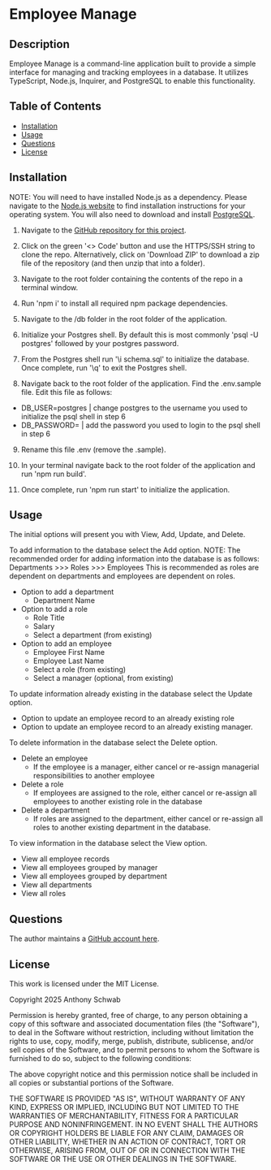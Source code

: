 # Employee Manage

## Description

Employee Manage is a command-line application built to provide a simple interface for managing and tracking employees in a database. It utilizes TypeScript, Node.js, Inquirer, and PostgreSQL to enable this functionality.

## Table of Contents

- [Installation](#installation)
- [Usage](#usage)
- [Questions](#questions)
- [License](#license)

## Installation

NOTE: You will need to have installed Node.js as a dependency. Please navigate to the [Node.js website](https://nodejs.org) to find installation instructions for your operating system. You will also need to download and install [PostgreSQL](https://www.postgresql.org).

1. Navigate to the [GitHub repository for this project](https://github.com/ant-codes-42/employee-manage).

2. Click on the green '<> Code' button and use the HTTPS/SSH string to clone the repo. Alternatively, click on 'Download ZIP' to download a zip file of the repository (and then unzip that into a folder).

3. Navigate to the root folder containing the contents of the repo in a terminal window.

4. Run 'npm i' to install all required npm package dependencies.

5. Navigate to the /db folder in the root folder of the application.

6. Initialize your Postgres shell. By default this is most commonly 'psql -U postgres' followed by your postgres password.

7. From the Postgres shell run '\i schema.sql' to initialize the database. Once complete, run '\q' to exit the Postgres shell.

8. Navigate back to the root folder of the application. Find the .env.sample file. Edit this file as follows:
- DB_USER=postgres | change postgres to the username you used to initialize the psql shell in step 6
- DB_PASSWORD= | add the password you used to login to the psql shell in step 6

9. Rename this file .env (remove the .sample).

10. In your terminal navigate back to the root folder of the application and run 'npm run build'.

11. Once complete, run 'npm run start' to initialize the application.

## Usage

The initial options will present you with View, Add, Update, and Delete.

To add information to the database select the Add option.
NOTE: The recommended order for adding information into the database is as follows:
Departments >>> Roles >>> Employees
This is recommended as roles are dependent on departments and employees are dependent on roles.
- Option to add a department
    - Department Name
- Option to add a role
    - Role Title
    - Salary
    - Select a department (from existing)
- Option to add an employee
    - Employee First Name
    - Employee Last Name
    - Select a role (from existing)
    - Select a manager (optional, from existing)

To update information already existing in the database select the Update option.
- Option to update an employee record to an already existing role
- Option to update an employee record to an already existing manager.

To delete information in the database select the Delete option.
- Delete an employee
    - If the employee is a manager, either cancel or re-assign managerial responsibilities to another employee
- Delete a role
    - If employees are assigned to the role, either cancel or re-assign all employees to another existing role in the database
- Delete a department
    - If roles are assigned to the department, either cancel or re-assign all roles to another existing department in the database.

To view information in the database select the View option.
- View all employee records
- View all employees grouped by manager
- View all employees grouped by department
- View all departments
- View all roles

## Questions

The author maintains a [GitHub account here](https://github.com/ant-codes-42).

## License

This work is licensed under the MIT License.

Copyright 2025 Anthony Schwab

Permission is hereby granted, free of charge, to any person obtaining a copy
of this software and associated documentation files (the "Software"), to deal
in the Software without restriction, including without limitation the rights
to use, copy, modify, merge, publish, distribute, sublicense, and/or sell
copies of the Software, and to permit persons to whom the Software is
furnished to do so, subject to the following conditions:

The above copyright notice and this permission notice shall be included in all
copies or substantial portions of the Software.

THE SOFTWARE IS PROVIDED "AS IS", WITHOUT WARRANTY OF ANY KIND,
EXPRESS OR IMPLIED, INCLUDING BUT NOT LIMITED TO THE WARRANTIES OF
MERCHANTABILITY, FITNESS FOR A PARTICULAR PURPOSE AND NONINFRINGEMENT.
IN NO EVENT SHALL THE AUTHORS OR COPYRIGHT HOLDERS BE LIABLE FOR ANY CLAIM,
DAMAGES OR OTHER LIABILITY, WHETHER IN AN ACTION OF CONTRACT, TORT OR
OTHERWISE, ARISING FROM, OUT OF OR IN CONNECTION WITH THE SOFTWARE OR THE USE
OR OTHER DEALINGS IN THE SOFTWARE.

